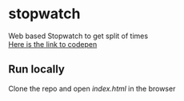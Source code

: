 # stopwatch
Web based Stopwatch  to get split of times  
[Here is the link to codepen](https://codepen.io/hopgausi/pen/PobdjQq)  
## Run locally  
Clone the repo and open _index.html_ in the browser

